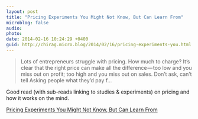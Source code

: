 ```yaml
---
layout: post
title: "Pricing Experiments You Might Not Know, But Can Learn From"
microblog: false
audio: 
photo: 
date: 2014-02-16 10:24:29 +0400
guid: http://chirag.micro.blog/2014/02/16/pricing-experiments-you.html
---
```

<blockquote>Lots of entrepreneurs struggle with pricing. How much to charge? It’s clear that the right price can make all the difference — too low and you miss out on profit; too high and you miss out on sales. Don’t ask, can’t tell Asking people what they’d pay f…</blockquote>
<p>Good read (with sub-reads linking to studies &amp; experiments) on pricing and how it works on the mind.</p>
<p><a href="http://conversionxl.com/pricing-experiments-you-might-not-know-but-can-learn-from/#." target="_blank">Pricing Experiments You Might Not Know, But Can Learn From</a></p>
